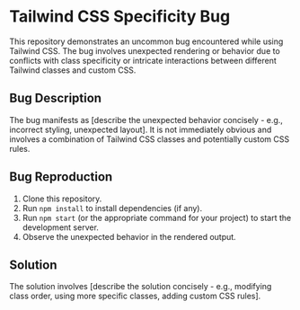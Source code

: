 # Tailwind CSS Specificity Bug
This repository demonstrates an uncommon bug encountered while using Tailwind CSS. The bug involves unexpected rendering or behavior due to conflicts with class specificity or intricate interactions between different Tailwind classes and custom CSS.

## Bug Description
The bug manifests as [describe the unexpected behavior concisely - e.g., incorrect styling, unexpected layout]. It is not immediately obvious and involves a combination of Tailwind CSS classes and potentially custom CSS rules.

## Bug Reproduction
1. Clone this repository.
2. Run `npm install` to install dependencies (if any).
3. Run `npm start` (or the appropriate command for your project) to start the development server.
4. Observe the unexpected behavior in the rendered output.

## Solution
The solution involves [describe the solution concisely - e.g., modifying class order, using more specific classes, adding custom CSS rules].